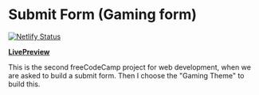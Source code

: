 # Submit Form (Gaming form)

[![Netlify Status](https://api.netlify.com/api/v1/badges/8eeefbdf-d0f6-4f39-bb29-cdae30abf7c6/deploy-status)](https://app.netlify.com/sites/gaming-form/deploys)

[**LivePreview**](https://gaming-form.netlify.com/)

This is the second freeCodeCamp project for web development, when we are asked to build a submit form. Then I choose the "Gaming Theme" to build this.
